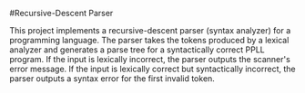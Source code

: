 #Recursive-Descent Parser

This project implements a recursive-descent parser (syntax analyzer) for a programming language. The parser takes the tokens produced by a lexical analyzer and generates a parse tree for a syntactically correct PPLL program. If the input is lexically incorrect, the parser outputs the scanner's error message. If the input is lexically correct but syntactically incorrect, the parser outputs a syntax error for the first invalid token.